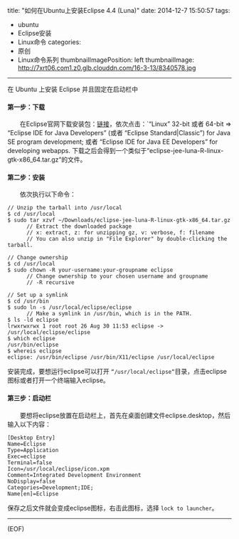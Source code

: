 title: "如何在Ubuntu上安装Eclipse 4.4 (Luna)"
date: 2014-12-7 15:50:57
tags:
  - ubuntu
  - Eclipse安装
  - Linux命令
categories:
  - 原创
  - Linux命令系列
thumbnailImagePosition: left
thumbnailImage: http://7xrt06.com1.z0.glb.clouddn.com/16-3-13/8340578.jpg
---

在 Ubuntu 上安装 Eclipse 并且固定在启动栏中
<!-- excerpt -->

#### 第一步：下载

&emsp;&emsp;在Eclipse官网下载安装包：[链接](http://www.eclipse.org/downloads/)，依次点击：`“Linux” 32-bit 或者 64-bit ⇒ “Eclipse IDE for Java Developers” (或者 “Eclipse Standard|Classic”) for Java SE program development; 或者 “Eclipse IDE for Java EE Developers” for developing webapps. 下载之后会得到一个类似于“eclipse-jee-luna-R-linux-gtk-x86_64.tar.gz“的文件。

#### 第二步：安装
&emsp;&emsp;依次执行以下命令：

```shell
// Unzip the tarball into /usr/local
$ cd /usr/local
$ sudo tar xzvf ~/Downloads/eclipse-jee-luna-R-linux-gtk-x86_64.tar.gz
      // Extract the downloaded package
      // x: extract, z: for unzipping gz, v: verbose, f: filename
      // You can also unzip in "File Explorer" by double-clicking the tarball.
 
// Change ownership
$ cd /usr/local
$ sudo chown -R your-username:your-groupname eclipse
      // Change ownership to your chosen username and groupname
      // -R recursive
 
// Set up a symlink
$ cd /usr/bin
$ sudo ln -s /usr/local/eclipse/eclipse
      // Make a symlink in /usr/bin, which is in the PATH.
$ ls -ld eclipse
lrwxrwxrwx 1 root root 26 Aug 30 11:53 eclipse -> /usr/local/eclipse/eclipse
$ which eclipse
/usr/bin/eclipse
$ whereis eclipse
eclipse: /usr/bin/eclipse /usr/bin/X11/eclipse /usr/local/eclipse
```

安装完成，要想运行eclipse可以打开 `“/usr/local/eclipse“`目录，点击eclipse图标或者打开一个终端输入eclipse。

#### 第三步：启动栏
&emsp;&emsp;要想将eclipse放置在启动栏上，首先在桌面创建文件eclipse.desktop，然后输入以下内容：

```shell
[Desktop Entry]
Name=Eclipse 
Type=Application
Exec=eclipse
Terminal=false
Icon=/usr/local/eclipse/icon.xpm
Comment=Integrated Development Environment
NoDisplay=false
Categories=Development;IDE;
Name[en]=Eclipse
```

保存之后文件就会变成eclipse图标，右击此图标，选择 `lock to launcher`。

***
(EOF)

